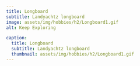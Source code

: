 ```yaml
---
title: Longboard
subtitle: Landyachtz longboard
image: assets/img/hobbies/h2/Longboard1.gif
alt: Keep Exploring

caption:
  title: Longboard
  subtitle: Landyachtz longboard
  thumbnail: assets/img/hobbies/h2/Longboard1.gif
---
```



